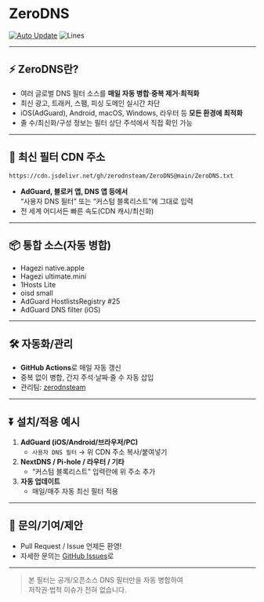 # ZeroDNS

[![Auto Update](https://github.com/zerodnsteam/ZeroDNS/actions/workflows/auto_update.yml/badge.svg)](https://github.com/zerodnsteam/ZeroDNS/actions)
![Lines](https://img.shields.io/badge/%EC%A4%84%20%EC%88%98-195,000%2B-blue)

---

## ⚡️ ZeroDNS란?

- 여러 글로벌 DNS 필터 소스를 **매일 자동 병합·중복 제거·최적화**
- 최신 광고, 트래커, 스팸, 피싱 도메인 실시간 차단
- iOS(AdGuard), Android, macOS, Windows, 라우터 등 **모든 환경에 최적화**
- 줄 수/최신화/구성 정보는 필터 상단 주석에서 직접 확인 가능

---

## 🚀 **최신 필터 CDN 주소**

```
https://cdn.jsdelivr.net/gh/zerodnsteam/ZeroDNS@main/ZeroDNS.txt
```


- **AdGuard, 블로커 앱, DNS 앱 등에서**  
  “사용자 DNS 필터” 또는 “커스텀 블록리스트”에 그대로 입력  
- 전 세계 어디서든 빠른 속도(CDN 캐시/최신화)

---

## 📦 **통합 소스(자동 병합)**

- Hagezi native.apple
- Hagezi ultimate.mini
- 1Hosts Lite
- oisd small
- AdGuard HostlistsRegistry #25
- AdGuard DNS filter (iOS)

---

## 🛠 **자동화/관리**

- **GitHub Actions**로 매일 자동 갱신
- 중복 없이 병합, 간지 주석·날짜·줄 수 자동 삽입
- 관리팀: [zerodnsteam](https://github.com/zerodnsteam)

---

## ⏬ **설치/적용 예시**

1. **AdGuard (iOS/Android/브라우저/PC)**  
   - `사용자 DNS 필터` → 위 CDN 주소 복사/붙여넣기  
2. **NextDNS / Pi-hole / 라우터 / 기타**  
   - “커스텀 블록리스트” 입력란에 위 주소 추가  
3. **자동 업데이트**  
   - 매일/매주 자동 최신 필터 적용

---

## 👤 **문의/기여/제안**

- Pull Request / Issue 언제든 환영!
- 자세한 문의는 [GitHub Issues](https://github.com/zerodnsteam/ZeroDNS/issues)로

---

> 본 필터는 공개/오픈소스 DNS 필터만을 자동 병합하여  
> 저작권·법적 이슈가 전혀 없습니다.

